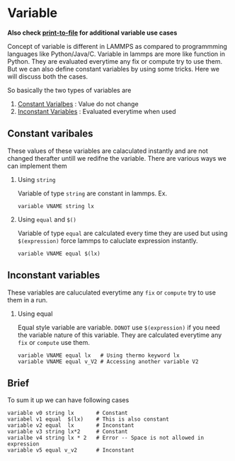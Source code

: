 # Variable

**Also check [print-to-file](../print-to-file/INCAR.lmp) for additional variable use cases**

Concept of variable is different in LAMMPS as compared to programmming languages
like Python/Java/C. Variable in lammps are more like function in Python. They are
evaluated everytime any fix or compute try to use them. But we can also define
constant variables by using some tricks. Here we will discuss both the cases. 

So basically the two types of variables are

1. [Constant Varialbes](#constant-varibales) : Value do not change 
2. [Inconstant Variables](#inconstant-variables) : Evaluated everytime when used

## Constant varibales

These values of these variables are calaculated instantly and are not changed therafter untill we redifne the variable. There are various ways we can implement them

1. Using `string`

    Variable of type `string` are constant in lammps. Ex.
    ```
    variable VNAME string lx
    ```

2. Using `equal` and `$()`
    
    Variable of type `equal` are calculated every time they are used but using `$(expression)` force lammps to caluclate  expression instantly.
    ```
    variable VNAME equal $(lx) 
    ```

## Inconstant variables

These variables are caluculated everytime any `fix` or `compute` try to use them in a run.

1. Using equal

    Equal style variable are variable. `DONOT` use `$(expression)` if you need the variable nature of this variable. They are calculated everytime any `fix` or `compute` use them.
    ```
    variable VNAME equal lx   # Using thermo keyword lx
    variable VNAME equal v_V2 # Accessing another variable V2
    ``` 

## Brief

To sum it up we can have following cases

```
variable v0 string lx       # Constant
variabel v1 equal  $(lx)    # This is also constant
variable v2 equal  lx       # Inconstant 
variable v3 string lx*2     # Constant
varialbe v4 string lx * 2   # Error -- Space is not allowed in expression
variable v5 equal v_v2      # Inconstant 

```


